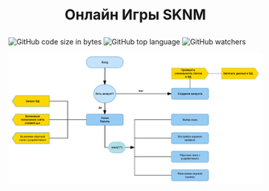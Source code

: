 # <p align="center"> Онлайн Игры SKNM </p>
![GitHub code size in bytes](https://img.shields.io/github/languages/code-size/OnlinegamesSKNM/mainFile?style=plastic) ![GitHub top language](https://img.shields.io/github/languages/top/OnlinegamesSKNM/mainFile?logo=GitHub&style=plastic) ![GitHub watchers](https://img.shields.io/github/watchers/OnlinegamesSKNM/mainFile?logoColor=blue&style=social)

![Текст по центру изображения](/image1.png)
